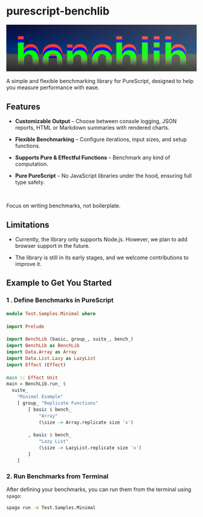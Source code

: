 # purescript-benchlib

![logo](docs/logo.png)

A simple and flexible benchmarking library for PureScript, designed to help you measure performance with ease. 

## Features

- __Customizable Output__ – Choose between console logging, JSON reports, HTML or Markdown summaries with rendered charts.

- __Flexible Benchmarking__ – Configure iterations, input sizes, and setup functions.

- __Supports Pure & Effectful Functions__ – Benchmark any kind of computation.

- __Pure PureScript__ – No JavaScript libraries under the hood, ensuring full type safety.

<br>

Focus on writing benchmarks, not boilerplate. 

## Limitations

- Currently, the library only supports Node.js. However, we plan to add browser support in the future.

- The library is still in its early stages, and we welcome contributions to improve it.


## Example to Get You Started

### 1 . Define Benchmarks in PureScript

```purescript
module Test.Samples.Minimal where

import Prelude

import BenchLib (basic, group_, suite_, bench_)
import BenchLib as BenchLib
import Data.Array as Array
import Data.List.Lazy as LazyList
import Effect (Effect)

main :: Effect Unit
main = BenchLib.run_ $
  suite_
    "Minimal Example"
    [ group_ "Replicate Functions"
        [ basic $ bench_
            "Array"
            (\size -> Array.replicate size 'x')

        , basic $ bench_
            "Lazy List"
            (\size -> LazyList.replicate size 'x')
        ]
    ]

```

### 2. Run Benchmarks from Terminal

After defining your benchmarks, you can run them from the terminal using `spago`:

```bash
spago run -m Test.Samples.Minimal
```

